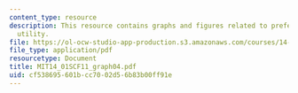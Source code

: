 ```yaml
---
content_type: resource
description: This resource contains graphs and figures related to preferences and
  utility.
file: https://ol-ocw-studio-app-production.s3.amazonaws.com/courses/14-01sc-principles-of-microeconomics-fall-2011/cf538695601bcc7002d56b83b00ff91e_MIT14_01SCF11_graph04.pdf
file_type: application/pdf
resourcetype: Document
title: MIT14_01SCF11_graph04.pdf
uid: cf538695-601b-cc70-02d5-6b83b00ff91e
---
```

